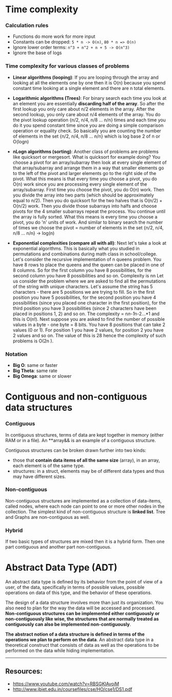 # Time complexity

### Calculation rules

- Functions do more work for more input
- Constants can be dropped: `5 * n -> O(n)`, `80 * n => O(n)`
- Ignore lower order terms: `n^3 + n^2 + n + 5 -> O(n^3)`
- Ignore the base of logs


### Time complexity for various classes of problems

- **Linear algorithms (looping)**: If you are looping through the array and looking at all the elements one by one then it is O(n) because you spend constant time looking at a single element and there are n total elements.

- **Logarithmic algorithms (Trees)**: For binary search each time you look at an element you are essentially **discarding half of the array**. So after the first lookup you only care about n/2 elements in the array. After the second lookup, you only care about n/4 elements of the array. You do the pivot lookup operation {n/2, n/4, n/8 ... n/n} times and each time you do it you spend constant time since you are doing a simple comparison operation or equality check. So basically you are counting the number of elements in the set {n/2, n/4, n/8 ... n/n} which is log base 2 of n or O(logn)

- **nLogn algorithms (sorting)**: Another class of problems are problems like quicksort or mergesort. What is quicksort for example doing? You choose a pivot for an array/subarray then look at every single element of that array/subarray and arrange them in a way that smaller elements go to the left of the pivot and larger elements go to the right side of the pivot. What this means is that every time you choose a pivot, you do O(n) work since you are processing every single element of the array/subarray. First time you choose the pivot, you do O(n) work. Then you divide the array into two parts (which should be approximately equal to n/2). Then you do quicksort for the two halves that is O(n/2) + O(n/2) work. Then you divide those subarrays into halfs and choose pivots for the 4 smaller subarrays repeat the process. You continue until the array is fully sorted. What this means is every time you choose a pivot, you do 'n' units of work. And similar to binary search the number of times we choose the pivot = number of elements in the set {n/2, n/4, n/8 ... n/n} -> log(n)

- **Exponential complexities (compare all with all)**: Next let's take a look at exponential algorithms. This is basically what you studied in permutations and combinations during math class in school/college. Let's consider the recursive implementation of n queens problem. You have 8 rows to place the queens and the queen can be placed in one of 8 columns. So for the first column you have 8 possibilities, for the second column you have 8 possibilities and so on. Complexity is nn Let us consider the problem where we are asked to find all the permutations of the string with unique characters. Let's assume the string has 5 characters - there are 5 positions we are trying to fill. So in the first position you have 5 possibilities, for the second position you have 4 possibilities (since you placed one character in the first position), for the third position you have 3 possibilities (since 2 characters have been placed in positions 1, 2) and so on. The complexity = n*n-1*n-2...*1 and this is O(n!). Next suppose you are asked to find the number of possible values in a byte - one byte = 8 bits. You have 8 positions that can take 2 values (0 or 1). For position 1 you have 2 values, for position 2 you have 2 values and so on. The value of this is 28 hence the complexity of such problems is O(2n ).


### Notation

- **Big O**: same or faster
- **Big Theta**: same rate
- **Big Omega**: same or slower


# Contiguous and non-contiguous data structures

### Contiguous
In contiguous structures, terms of data are kept together in memory (either RAM or in a file).
An **array&& is an example of a contiguous structure.

Contiguous structures can be broken drawn further into two kinds:

- those that **contain data items of all the same size** (array), in an array, each element is of the same type.
- structures: in a struct, elements may be of different data types and thus may have different sizes.

### Non-contiguous
Non-contiguous structures are implemented as a collection of data-items, called nodes,
where each node can point to one or more other nodes in the collection. The simplest kind of
non-contiguous structure is **linked list**.
Tree and Graphs are non-contiguous as well.

### Hybrid
If two basic types of structures are mixed then it is a hybrid form. Then one part
contiguous and another part non-contiguous.

# Abstract Data Type (ADT)
An abstract data type is defined by its behavior from the point of view of a user, of the data, 
specifically in terms of possible values, possible operations on data of this type, and the behavior of these operations.

The design of a data structure involves more than just its organization. You also need to
plan for the way the data will be accessed and processed.
**Non-contiguous structures can be implemented either contiguously or non-contiguously like wise, 
the structures that are normally treated as contiguously can also be implemented non-contiguously**.

**The abstract notion of a data structure is defined in terms of the operations we plan to perform on the data**.
An abstract data type in a theoretical construct that consists of data as well as the operations to be performed on
the data while hiding implementation.

---

## Resources:

- https://www.youtube.com/watch?v=RBSGKlAvoiM
- http://www.jbiet.edu.in/coursefiles/cse/HO/cse1/DS1.pdf
